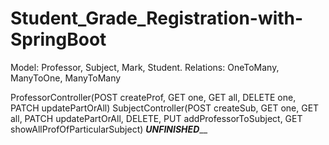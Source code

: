 # Student_Grade_Registration-with-SpringBoot

Model: Professor, Subject, Mark, Student.
Relations: OneToMany, ManyToOne, ManyToMany

ProfessorController(POST createProf, GET one, GET all, DELETE one, PATCH updatePartOrAll)
SubjectController(POST createSub, GET one, GET all, PATCH updatePartOrAll, DELETE, PUT addProfessorToSubject, GET showAllProfOfParticularSubject)
___________________UNFINISHED_____________________
